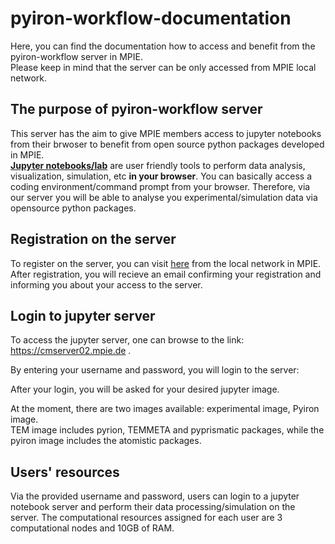 # pyiron-workflow-documentation
Here, you can find the documentation how to access and benefit from the pyiron-workflow server in MPIE.  
Please keep in mind that the server can be only accessed from MPIE local network.  
## The purpose of pyiron-workflow server  

This server has the aim to give MPIE members access to jupyter notebooks from their brwoser to benefit from open source python packages developed in MPIE.  
 **<a href="https://jupyter.org/" target="_top">Jupyter notebooks/lab</a>** are user friendly tools to perform data analysis, visualization, simulation, etc **in your browser**. You can basically access a coding environment/command prompt from your browser. Therefore, via our server you will be able to analyse you experimental/simulation data via opensource python packages. 
 
## Registration on the server  
To register on the server, you can visit <a href="http://cmserver02.mpie.de:8866" target="_top">here</a> from the local network in MPIE. 
After registration, you will recieve an email confirming your registration and informing you about your access to the server.

## Login to jupyter server  
To access the jupyter server, one can browse to the link: <a href="http://cmserver02.mpie.de" target="_top"> https://cmserver02.mpie.de </a>.

By entering your username and password, you will login to the server:

After your login, you will be asked for your desired jupyter image.

At the moment, there are two images available: experimental image, Pyiron image.   
TEM image includes pyrion, TEMMETA and pyprismatic packages, while the pyiron image includes the atomistic packages.


## Users' resources  
Via the provided username and password, users can login to a jupyter notebook server and perform their data processing/simulation on the server. The computational resources assigned for each user are 3 computational nodes and 10GB of RAM.




